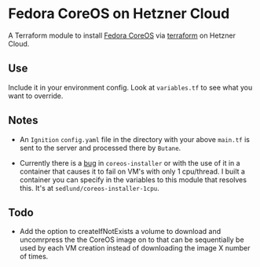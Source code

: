 # Fedora CoreOS on Hetzner Cloud

A Terraform module to install [Fedora CoreOS](https://docs.fedoraproject.org/en-US/fedora-coreos/)
via [terraform](https://www.terraform.io) on Hetzner Cloud.

## Use

Include it in your environment config.  Look at `variables.tf` to see what you
want to override.

## Notes

- An `Ignition` `config.yaml` file in the directory with your above `main.tf`
  is sent to the server and processed there by `Butane`.

- Currently there is a
  [bug](https://github.com/coreos/coreos-installer/issues/575) in
  `coreos-installer` or with the use of it in a container that causes it to
  fail on VM's with only 1 cpu/thread.  I built a container you can specify in
  the variables to this module that resolves this.  It's at
  `sedlund/coreos-installer-1cpu`.

## Todo

- Add the option to createIfNotExists a volume to download and uncomrpress the
  the CoreOS image on to that can be sequentially be used by each VM creation
  instead of downloading the image X number of times.

